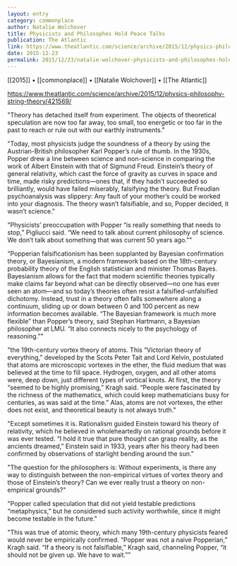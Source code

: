 ```yaml
---
layout: entry
category: commonplace
author: Natalie Wolchover
title: Physicists and Philosophes Hold Peace Talks
publication: The Atlantic
link: https://www.theatlantic.com/science/archive/2015/12/physics-philosophy-string-theory/421569/
date: 2015-12-23
permalink: 2015/12/23/natalie-wolchover-physicists-and-philosophes-hold-peace-talks
---
```


[[2015]] • [[commonplace]] • [[Natalie Wolchover]] • [[The Atlantic]]

https://www.theatlantic.com/science/archive/2015/12/physics-philosophy-string-theory/421569/

"Theory has detached itself from experiment. The objects of theoretical speculation are now too far away, too small, too energetic or too far in the past to reach or rule out with our earthly instruments."
 
"Today, most physicists judge the soundness of a theory by using the Austrian-British philosopher Karl Popper’s rule of thumb. In the 1930s, Popper drew a line between science and non-science in comparing the work of Albert Einstein with that of Sigmund Freud. Einstein’s theory of general relativity, which cast the force of gravity as curves in space and time, made risky predictions—ones that, if they hadn’t succeeded so brilliantly, would have failed miserably, falsifying the theory. But Freudian psychoanalysis was slippery: Any fault of your mother’s could be worked into your diagnosis. The theory wasn’t falsifiable, and so, Popper decided, it wasn’t science."

"Physicists’ preoccupation with Popper “is really something that needs to stop,” Pigliucci said. “We need to talk about current philosophy of science. We don’t talk about something that was current 50 years ago.”"

"Popperian falsificationism has been supplanted by Bayesian confirmation theory, or Bayesianism, a modern framework based on the 18th-century probability theory of the English statistician and minister Thomas Bayes. Bayesianism allows for the fact that modern scientific theories typically make claims far beyond what can be directly observed—no one has ever seen an atom—and so today’s theories often resist a falsified-unfalsified dichotomy. Instead, trust in a theory often falls somewhere along a continuum, sliding up or down between 0 and 100 percent as new information becomes available. “The Bayesian framework is much more flexible” than Popper’s theory, said Stephan Hartmann, a Bayesian philosopher at LMU. “It also connects nicely to the psychology of reasoning.”"

"the 19th-century vortex theory of atoms. This “Victorian theory of everything,” developed by the Scots Peter Tait and Lord Kelvin, postulated that atoms are microscopic vortexes in the ether, the fluid medium that was believed at the time to fill space. Hydrogen, oxygen, and all other atoms were, deep down, just different types of vortical knots. At first, the theory “seemed to be highly promising,” Kragh said. “People were fascinated by the richness of the mathematics, which could keep mathematicians busy for centuries, as was said at the time.” Alas, atoms are not vortexes, the ether does not exist, and theoretical beauty is not always truth."

"Except sometimes it is. Rationalism guided Einstein toward his theory of relativity, which he believed in wholeheartedly on rational grounds before it was ever tested. “I hold it true that pure thought can grasp reality, as the ancients dreamed,” Einstein said in 1933, years after his theory had been confirmed by observations of starlight bending around the sun."

"The question for the philosophers is: Without experiments, is there any way to distinguish between the non-empirical virtues of vortex theory and those of Einstein’s theory? Can we ever really trust a theory on non-empirical grounds?"

"Popper called speculation that did not yield testable predictions “metaphysics,” but he considered such activity worthwhile, since it might become testable in the future."

"This was true of atomic theory, which many 19th-century physicists feared would never be empirically confirmed. “Popper was not a naive Popperian,” Kragh said. “If a theory is not falsifiable,” Kragh said, channeling Popper, “it should not be given up. We have to wait.”"
